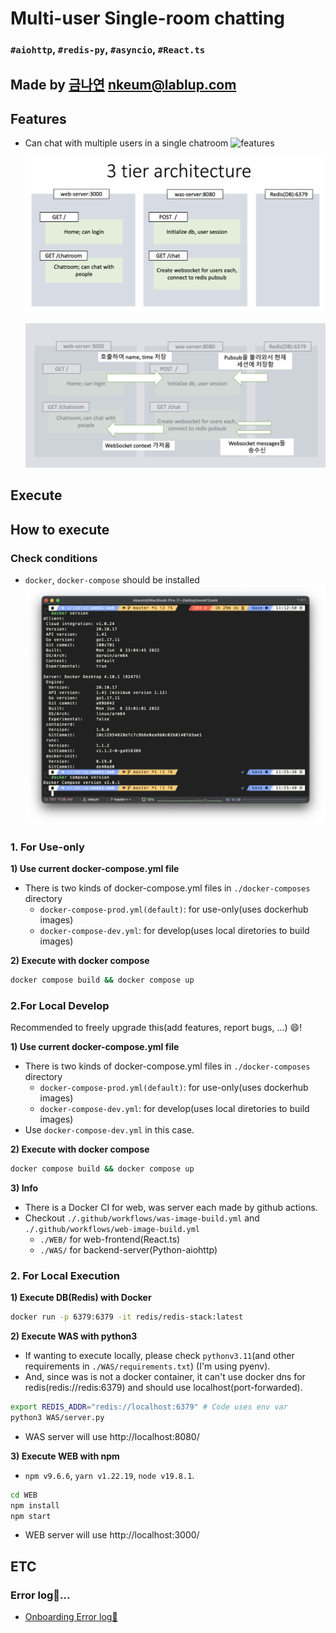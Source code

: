 # Multi-user Single-room chatting

### `#aiohttp`, `#redis-py`, `#asyncio`, `#React.ts`

## Made by [금나연](https://github.com/NayeonKeum) [nkeum@lablup.com](nkeum@lablup.com)

## Features

- Can chat with multiple users in a single chatroom
  ![features](./src/features.gif)

  ![simple-architecture](./src/simple-architecture.png)

  ![simple-architecture-plus](./src/simple-architecture-plus.png)

## Execute

## How to execute

### Check conditions

- `docker`, `docker-compose` should be installed
  ![docker-versions](./src/docker-versions.png)

### 1. For **Use-only**

**1) Use current docker-compose.yml file**

- There is two kinds of docker-compose.yml files in `./docker-composes` directory
  - `docker-compose-prod.yml(default)`: for use-only(uses dockerhub images)
  - `docker-compose-dev.yml`: for develop(uses local diretories to build images)

**2) Execute with docker compose**

```bash
docker compose build && docker compose up
```

### 2.For **Local Develop**

Recommended to freely upgrade this(add features, report bugs, ...) :smile:!

**1) Use current docker-compose.yml file**

- There is two kinds of docker-compose.yml files in `./docker-composes` directory
  - `docker-compose-prod.yml(default)`: for use-only(uses dockerhub images)
  - `docker-compose-dev.yml`: for develop(uses local diretories to build images)
- Use `docker-compose-dev.yml` in this case.

**2) Execute with docker compose**

```bash
docker compose build && docker compose up
```

**3) Info**

- There is a Docker CI for web, was server each made by github actions.
- Checkout `./.github/workflows/was-image-build.yml` and `./.github/workflows/web-image-build.yml`
  - `./WEB/` for web-frontend(React.ts)
  - `./WAS/` for backend-server(Python-aiohttp)

### 2. For **Local Execution**

**1) Execute DB(Redis) with Docker**

```bash
docker run -p 6379:6379 -it redis/redis-stack:latest
```

**2) Execute WAS with python3**

- If wanting to execute locally, please check `pythonv3.11`(and other requirements in `./WAS/requirements.txt`) (I'm using pyenv).
- And, since was is not a docker container, it can't use docker dns for redis(redis://redis:6379) and should use localhost(port-forwarded).

```bash
export REDIS_ADDR="redis://localhost:6379" # Code uses env var
python3 WAS/server.py
```

- WAS server will use http://localhost:8080/

**3) Execute WEB with npm**

- `npm v9.6.6`, `yarn v1.22.19`, `node v19.8.1`.

```bash
cd WEB
npm install
npm start
```

- WEB server will use http://localhost:3000/

## ETC

### Error log🐞...

- [Onboarding Error log🐞](https://proud-passbook-808.notion.site/Onboarding-Error-log-ceebbf16752c4fb59877327a954633fe?pvs=4)
